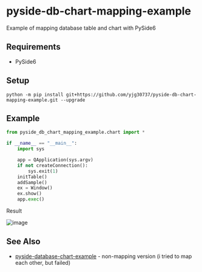 # pyside-db-chart-mapping-example
Example of mapping database table and chart with PySide6

## Requirements
* PySide6

## Setup
`python -m pip install git+https://github.com/yjg30737/pyside-db-chart-mapping-example.git --upgrade`

## Example
```python
from pyside_db_chart_mapping_example.chart import *

if __name__ == "__main__":
    import sys

    app = QApplication(sys.argv)
    if not createConnection():
        sys.exit(1)
    initTable()
    addSample()
    ex = Window()
    ex.show()
    app.exec()
```

Result

![image](https://user-images.githubusercontent.com/55078043/189555178-9da916c8-1cb2-4b05-b7d3-988a2655a087.png)

## See Also
* <a href="https://github.com/yjg30737/pyside-database-chart-example">pyside-database-chart-example</a> - non-mapping version (i tried to map each other, but failed)
